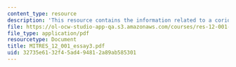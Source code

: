 ```yaml
---
content_type: resource
description: 'This resource contains the information related to a coriolis tutorial. '
file: https://ol-ocw-studio-app-qa.s3.amazonaws.com/courses/res-12-001-topics-in-fluid-dynamics-spring-2010/32735e6132f45ad494812a89ab585301_MITRES_12_001_essay3.pdf
file_type: application/pdf
resourcetype: Document
title: MITRES_12_001_essay3.pdf
uid: 32735e61-32f4-5ad4-9481-2a89ab585301
---
```

